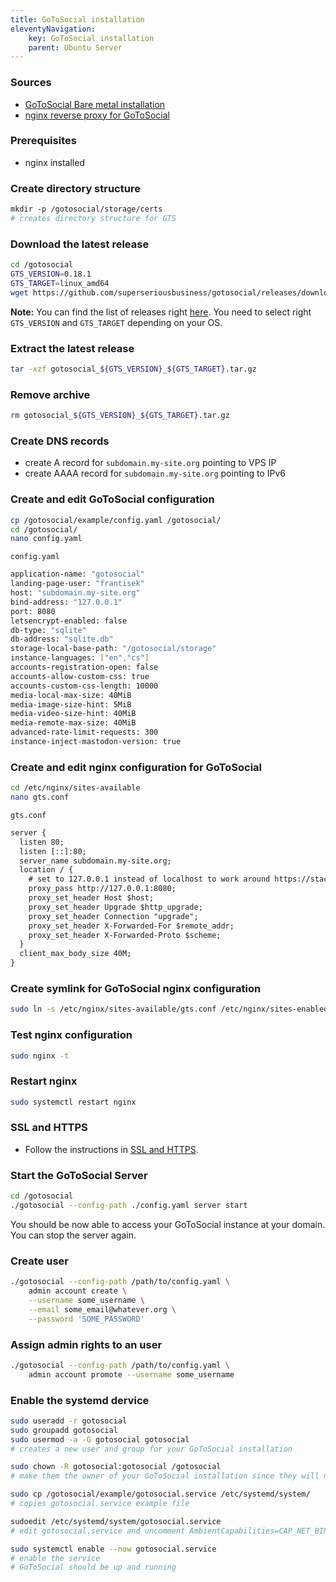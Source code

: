 ```yaml
---
title: GoToSocial installation
eleventyNavigation:
    key: GoToSocial installation
    parent: Ubuntu Server
---
```

### Sources
- [GoToSocial Bare metal installation](https://docs.gotosocial.org/en/latest/getting_started/installation/metal/)
- [nginx reverse proxy for GoToSocial](https://docs.gotosocial.org/en/latest/getting_started/reverse_proxy/nginx/)
### Prerequisites
- nginx installed
### Create directory structure
```bash
mkdir -p /gotosocial/storage/certs
# creates directory structure for GTS
```
### Download the latest release
```bash
cd /gotosocial
GTS_VERSION=0.18.1
GTS_TARGET=linux_amd64
wget https://github.com/superseriousbusiness/gotosocial/releases/download/v${GTS_VERSION}/gotosocial_${GTS_VERSION}_${GTS_TARGET}.tar.gz
```
__Note:__ You can find the list of releases right [here](https://github.com/superseriousbusiness/gotosocial/releases). You need to select right `GTS_VERSION` and `GTS_TARGET` depending on your OS. 
### Extract the latest release
```bash
tar -xzf gotosocial_${GTS_VERSION}_${GTS_TARGET}.tar.gz
```
### Remove archive
```bash
rm gotosocial_${GTS_VERSION}_${GTS_TARGET}.tar.gz
```
### Create DNS records
- create A record for `subdomain.my-site.org` pointing to VPS IP
- create AAAA record for `subdomain.my-site.org` pointing to IPv6
### Create and edit GoToSocial configuration
```bash
cp /gotosocial/example/config.yaml /gotosocial/
cd /gotosocial/
nano config.yaml
```
`config.yaml`
```bash
application-name: "gotosocial"
landing-page-user: "frantisek"
host: "subdomain.my-site.org"
bind-address: "127.0.0.1"
port: 8080
letsencrypt-enabled: false
db-type: "sqlite"
db-address: "sqlite.db"
storage-local-base-path: "/gotosocial/storage"
instance-languages: ["en","cs"]
accounts-registration-open: false
accounts-allow-custom-css: true
accounts-custom-css-length: 10000
media-local-max-size: 40MiB
media-image-size-hint: 5MiB
media-video-size-hint: 40MiB
media-remote-max-size: 40MiB
advanced-rate-limit-requests: 300
instance-inject-mastodon-version: true
```
### Create and edit nginx configuration for GoToSocial
```bash
cd /etc/nginx/sites-available
nano gts.conf
```
`gts.conf`
```txt
server {
  listen 80;
  listen [::]:80;
  server_name subdomain.my-site.org;
  location / {
    # set to 127.0.0.1 instead of localhost to work around https://stackoverflow.com/a/52550758
    proxy_pass http://127.0.0.1:8080;
    proxy_set_header Host $host;
    proxy_set_header Upgrade $http_upgrade;
    proxy_set_header Connection "upgrade";
    proxy_set_header X-Forwarded-For $remote_addr;
    proxy_set_header X-Forwarded-Proto $scheme;
  }
  client_max_body_size 40M;
}
```
### Create symlink for GoToSocial nginx configuration
```bash
sudo ln -s /etc/nginx/sites-available/gts.conf /etc/nginx/sites-enabled/
```
### Test nginx configuration
```bash
sudo nginx -t
```
### Restart nginx
```bash
sudo systemctl restart nginx
```
### SSL and HTTPS
- Follow the instructions in [SSL and HTTPS](/note/ssl-https).
### Start the GoToSocial Server
```bash
cd /gotosocial
./gotosocial --config-path ./config.yaml server start
```
You should be now able to access your GoToSocial instance at your domain. You can stop the server again.
### Create user
```bash
./gotosocial --config-path /path/to/config.yaml \
    admin account create \
    --username some_username \
    --email some_email@whatever.org \
    --password 'SOME_PASSWORD'
```
### Assign admin rights to an user
```bash
./gotosocial --config-path /path/to/config.yaml \
    admin account promote --username some_username
```
### Enable the systemd dervice
```bash
sudo useradd -r gotosocial
sudo groupadd gotosocial
sudo usermod -a -G gotosocial gotosocial
# creates a new user and group for your GoToSocial installation
```
```bash
sudo chown -R gotosocial:gotosocial /gotosocial
# make them the owner of your GoToSocial installation since they will need to read and write in it
```
```bash
sudo cp /gotosocial/example/gotosocial.service /etc/systemd/system/
# copies gotosocial.service example file
```
```bash
sudoedit /etc/systemd/system/gotosocial.service
# edit gotosocial.service and uncomment AmbientCapabilities=CAP_NET_BIND_SERVICE
```
```bash
sudo systemctl enable --now gotosocial.service
# enable the service
# GoToSocial should be up and running
```

